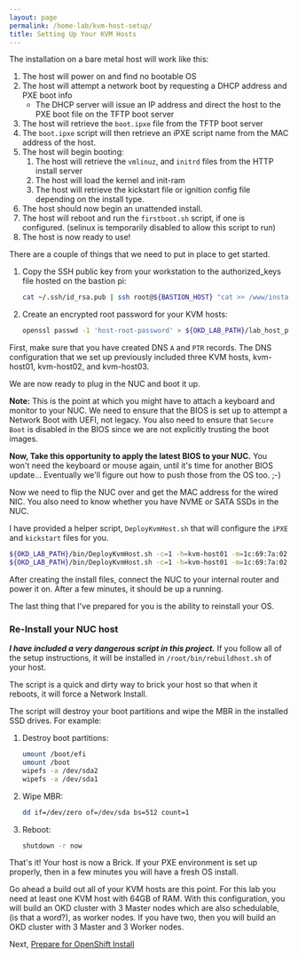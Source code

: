 ```yaml
---
layout: page
permalink: /home-lab/kvm-host-setup/
title: Setting Up Your KVM Hosts
---
```


The installation on a bare metal host will work like this:

1. The host will power on and find no bootable OS
1. The host will attempt a network boot by requesting a DHCP address and PXE boot info
   * The DHCP server will issue an IP address and direct the host to the PXE boot file on the TFTP boot server
1. The host will retrieve the `boot.ipxe` file from the TFTP boot server
1. The `boot.ipxe` script will then retrieve an iPXE script name from the MAC address of the host.
1. The host will begin booting:
   1. The host will retrieve the `vmlinuz`, and `initrd` files from the HTTP install server
   1. The host will load the kernel and init-ram
   1. The host will retrieve the kickstart file or ignition config file depending on the install type.
1. The host should now begin an unattended install.
1. The host will reboot and run the `firstboot.sh` script, if one is configured.  (selinux is temporarily disabled to allow this script to run)
1. The host is now ready to use!

There are a couple of things that we need to put in place to get started.

1. Copy the SSH public key from your workstation to the authorized_keys file hosted on the bastion pi:

   ```bash
   cat ~/.ssh/id_rsa.pub | ssh root@${BASTION_HOST} "cat >> /www/install/postinstall/authorized_keys"
   ```

1. Create an encrypted root password for your KVM hosts:

   ```bash
   openssl passwd -1 'host-root-password' > ${OKD_LAB_PATH}/lab_host_pw
   ```


First, make sure that you have created DNS `A` and `PTR` records.  The DNS configuration that we set up previously included three KVM hosts, kvm-host01, kvm-host02, and kvm-host03.

We are now ready to plug in the NUC and boot it up.

__Note:__  This is the point at which you might have to attach a keyboard and monitor to your NUC.  We need to ensure that the BIOS is set up to attempt a Network Boot with UEFI, not legacy.  You also need to ensure that `Secure Boot` is disabled in the BIOS since we are not explicitly trusting the boot images.

__Now, Take this opportunity to apply the latest BIOS to your NUC.__  You won't need the keyboard or mouse again, until it's time for another BIOS update...  Eventually we'll figure out how to push those from the OS too.  ;-)

Now we need to flip the NUC over and get the MAC address for the wired NIC.  You also need to know whether you have NVME or SATA SSDs in the NUC.

I have provided a helper script, `DeployKvmHost.sh` that will configure the `iPXE` and `kickstart` files for you.

   ```bash
   ${OKD_LAB_PATH}/bin/DeployKvmHost.sh -c=1 -h=kvm-host01 -m=1c:69:7a:02:b6:c2 -d=nvme0n1 # Example with 1 NVME SSD
   ${OKD_LAB_PATH}/bin/DeployKvmHost.sh -c=1 -h=kvm-host01 -m=1c:69:7a:02:b6:c2 -d=sda,sdb # Example with 2 SATA SSD
   ```

After creating the install files, connect the NUC to your internal router and power it on.  After a few minutes, it should be up a running.

The last thing that I've prepared for you is the ability to reinstall your OS.

### Re-Install your NUC host

__*I have included a very dangerous script in this project.*__  If you follow all of the setup instructions, it will be installed in `/root/bin/rebuildhost.sh` of your host.

The script is a quick and dirty way to brick your host so that when it reboots, it will force a Network Install.

The script will destroy your boot partitions and wipe the MBR in the installed SSD drives.  For example:

1. Destroy boot partitions:

   ```bash
   umount /boot/efi
   umount /boot
   wipefs -a /dev/sda2
   wipefs -a /dev/sda1
   ```

1. Wipe MBR:

   ```bash
   dd if=/dev/zero of=/dev/sda bs=512 count=1
   ```

1. Reboot:

   ```bash
   shutdown -r now
   ```

That's it!  Your host is now a Brick.  If your PXE environment is set up properly, then in a few minutes you will have a fresh OS install.

Go ahead a build out all of your KVM hosts are this point.  For this lab you need at least one KVM host with 64GB of RAM.  With this configuration, you will build an OKD cluster with 3 Master nodes which are also schedulable, (is that a word?), as worker nodes.  If you have two, then you will build an OKD cluster with 3 Master and 3 Worker nodes.

Next, [Prepare for OpenShift Install](/home-lab/prepare-okd-install)
